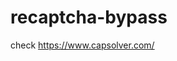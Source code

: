 # recaptcha-bypass
check https://www.capsolver.com/ 



















                                                                                                                                                                                      